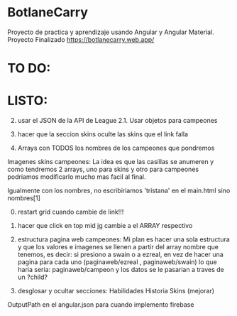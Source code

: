 # BotlaneCarry
Proyecto de practica y aprendizaje usando Angular y Angular Material. Proyecto Finalizado
https://botlanecarry.web.app/

# TO DO: 




# LISTO:


2. usar el JSON de la API de League
2.1. Usar objetos para campeones

3. hacer que la seccion skins oculte las skins que el link falla

1. Arrays con TODOS los nombres de los campeones que pondremos

Imagenes skins campeones: La idea es que las casillas se anumeren y como tendremos 2 arrays, uno para skins y otro para campeones podriamos modificarlo mucho mas facil al final.

Igualmente con los nombres, no escribiriamos 'tristana' en el main.html sino nombres[1]

0. restart grid cuando cambie de link!!!

4. hacer que click en top mid jg cambie a el ARRAY respectivo

6. estructura pagina web campeones: Mi plan es hacer una sola estructura y que los valores e imagenes se llenen a partir del array nombre que tenemos, es decir: si presiono a swain o a ezreal, en vez de hacer una pagina para cada uno (paginaweb/ezreal , paginaweb/swain) lo que haria seria: paginaweb/campeon y los datos se le pasarian a traves de un ?child? 

2. desglosar y ocultar secciones: Habilidades Historia Skins (mejorar)

OutputPath en el angular.json para cuando implemento firebase
